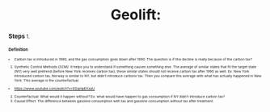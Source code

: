 <h1 align="center">Geolift:</h1>

**<small>Steps**<small>
1. 

**<small>Definition**<small>
- Carbon tax is introduced in 1990, and the gas consumption goes down after 1990. The question is if this decline is really because of the carbon tax?
1. Synthetic Control Methods (SCM): It helps you to understand if something causes something else. The average of similar states that fit the target state (NY) very well pretrend (before New York receives carbon tax), these similar states should not receive carbon tax after 1990 as well. Ex. New York introduced carbon tax, Norway is similar to NY, but didn't introduce carbonx tax. Then you compare this average with what has actually happened in New York. This average is the counterfactual.
- https://www.youtube.com/watch?v=EGqrtpEXxaU
2. Counterfactual: What would it happen without? Ex: what would have happen to gas consumption if NY didn't introduce carbon tax?
3. Causal Effect: The difference between gasoline consumption with tax and gasoline consumption without tax after treatment.

